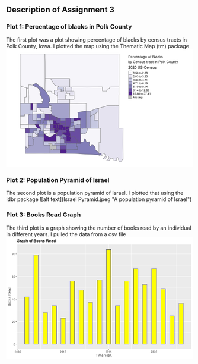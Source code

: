 ## Description of Assignment 3 


### Plot 1: Percentage of blacks in Polk County
The first plot was a plot showing percentage of blacks by census tracts in Polk County, Iowa. I plotted the map using the Thematic Map (tm) package
![alt text](Polk_Black.jpeg "A chart showing percentage of blacks in Polk County")





### Plot 2: Population Pyramid of Israel
The second plot is a population pyramid of Israel. I plotted that using the idbr package
![alt text](Israel Pyramid.jpeg "A population pyramid of Israel")



### Plot 3: Books Read Graph
The third plot is a graph showing the number of books read by an individual in different years. I pulled the data from a csv file
![alt text](Books_Graph.jpeg "A graph showing books read in different years")
